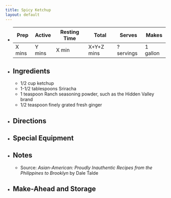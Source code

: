 ```yaml
---
title: Spicy Ketchup
layout: default
---
```

- | Prep | Active | Resting Time | Total | Serves | Makes |
  | --- | --- | --- | --- | --- | --- |
  | X mins | Y mins | X min | X+Y+Z mins | ? servings | 1 gallon |
- ## Ingredients
	- 1/2 cup ketchup
	- 1-1/2 tablespoons Sriracha
	- 1 teaspoon Ranch seasoning powder, such as the Hidden Valley brand
	- 1/2 teaspoon finely grated fresh ginger
- ## Directions
- ## Special Equipment
- ## Notes
	- Source: *Asian-American: Proudly Inauthentic Recipes from the Philippines to Brooklyn* by Dale Talde
- ## Make-Ahead and Storage